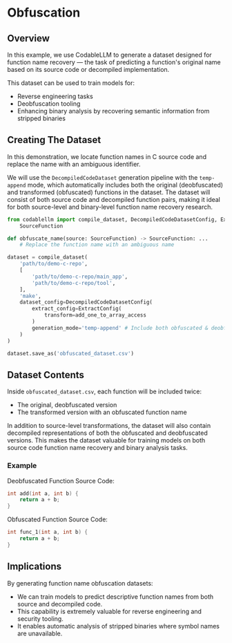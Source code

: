 # Obfuscation

## Overview

In this example, we use CodableLLM to generate a dataset designed for function name recovery — the task of predicting a function's original name based on its source code or decompiled implementation.

This dataset can be used to train models for:

- Reverse engineering tasks  
- Deobfuscation tooling  
- Enhancing binary analysis by recovering semantic information from stripped binaries

## Creating The Dataset

In this demonstration, we locate function names in C source code and replace the name with an ambiguous identifier.

We will use the `DecompiledCodeDataset` generation pipeline with the `temp-append` mode, which automatically includes both the original (deobfuscated) and transformed (obfuscated) functions in the dataset. The dataset will consist of both source code and decompiled function pairs, making it ideal for both source-level and binary-level function name recovery research.

```python
from codablellm import compile_dataset, DecompiledCodeDatasetConfig, ExtractorConfig, \
    SourceFunction

def obfuscate_name(source: SourceFunction) -> SourceFunction: ...
    # Replace the function name with an ambiguous name

dataset = compile_dataset(
    'path/to/demo-c-repo',
    [
        'path/to/demo-c-repo/main_app',
        'path/to/demo-c-repo/tool',
    ],
    'make',
    dataset_config=DecompiledCodeDatasetConfig(
        extract_config=ExtractConfig(
            transform=add_one_to_array_access
        )
        generation_mode='temp-append' # Include both obfuscated & deobfuscated examples
    )
)

dataset.save_as('obfuscated_dataset.csv')
```

## Dataset Contents

Inside `obfuscated_dataset.csv`, each function will be included twice:

- The original, deobfuscated version
- The transformed version with an obfuscated function name

In addition to source-level transformations, the dataset will also contain decompiled representations of both the obfuscated and deobfuscated versions. This makes the dataset valuable for training models on both source code function name recovery and binary analysis tasks.

### Example

Deobfuscated Function Source Code:

```c
int add(int a, int b) {
    return a + b;
}
```

Obfuscated Function Source Code:

```c
int func_1(int a, int b) {
    return a + b;
}
```

## Implications

By generating function name obfuscation datasets:

- We can train models to predict descriptive function names from both source and decompiled code.
- This capability is extremely valuable for reverse engineering and security tooling.
- It enables automatic analysis of stripped binaries where symbol names are unavailable.
